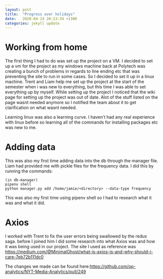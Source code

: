 ```yaml
---
layout: post
title:  "Progress over holidays"
date:   2020-04-14 20:23:34 +1300
categories: jekyll update
---
```


# Working from home

The first thing I had to do was set up the project on a VM. I decided to set up a vm for the project as my windows machine back at Polytech was creating a bunch of problems in regards to line ending etc that was preventing the site to run in some cases. So I decided to set it up in a linux machine. Trent and Liam help me set up the project at the start of the semester when i was new to everything, but this time I was able to set everything up by myself. While setting up the project I noticed that the wiki page for setting up the project was out of date. Alot of the stuff listed on the page wasnt needed anymore so I notified the team about it to get clarification on what wasnt needed.

Learning linux was also a learning curve. I haven't had any real experience with linux before so learning all of the commands for installing packages etc was new to me.

# Adding data

This was also my first time adding data into the db through the manager file. Liam had provided me with pickle files for the frequency data. I did this by running the commands:
```
(in db-manager)
pipenv shell
python manager.py add /home/jamie/<directory> --data-type frequency
```
This was also my first time using pipenv shell so I had to research what it was and what it did.


# Axios

I worked with Trent to fix the user errors being swallowed by the redux saga. before I joined him I did some research into what Axios was and how it was being used in our project. The site I used as reference was https://medium.com/@MinimalGhost/what-is-axios-js-and-why-should-i-care-7eb72b111dc0

The changes we made can be found here:https://github.com/op-analytics/NYT-Media-Analytics/pull/249